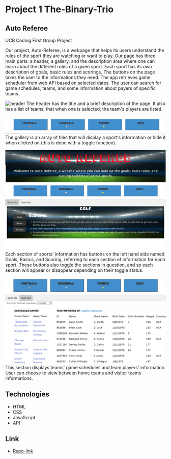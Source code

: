 # Project 1 The-Binary-Trio
## Auto Referee

UCB Coding First Group Project

Our project, Auto-Referee, is a webpage that helps its users understand the rules of the sport they are watching or want to play. Our page has three main parts: a header, a gallery, and the description area where one can learn about the different rules of a given sport. Each sport has its own description of goals, basic rules and scorings. The buttons on the page takes the user to the informations they need. The app retrieves game scheduler from web API based on selected dates.  The user can search for game schedules, teams, and some information about payers of specific teams. 

![header](./assets/images/header-image.png)
The header has the title and a brief description of the page. It also has a list of teams, that when one is selected, the team's players are listed. 

![tiles](./assets/images/Gallery-image.png)
The gallery is an array of tiles that will display a sport's information or hide it when clicked on (this is done with a toggle function). 

![sports_description](./assets/images/Golf-scoring.png)
Each section of sports' information has buttons on the left hand side named Goals, Basics, and Scoring, referring to each section of information for each sport. These buttons also toggle the sections in question, and so each section will appear or disappear depending on their toggle status. 

![Teams_schedule](./assets/images/Teams.png)
This section displays teams' game schedules and team players' information. User can choose to view between home teams and visitor teams informations. 

## Technologies

- HTML
- CSS
- JavaScript
- API

## Link

- [Repo-link](https://github.com/meskyA/The-Binary-Trio)